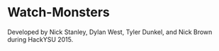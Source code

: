 # Watch-Monsters
Developed by Nick Stanley, Dylan West, Tyler Dunkel, and Nick Brown during HackYSU 2015.
